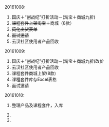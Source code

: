 20161008:

1. 国庆＋“创战纪”打折活动－\(淘宝＋商城九折\)
2. ~~课程套件上架淘宝~~＋商城（8款）
3. ~~简化出货表单~~
4. ~~面试邀请~~
5. 云汉社区使用者产品回收

20161009:

1. 国庆＋“创战纪”打折活动－\(淘宝＋商城九折\)改价
2. 云汉社区使用者产品回收
3. 课程套件商城上架\(8款\)
4. 课程套件库存Excel表格
5. 面试邀请

20161010:

1. 整理产品及课程套件，入库

2. 
3. 

